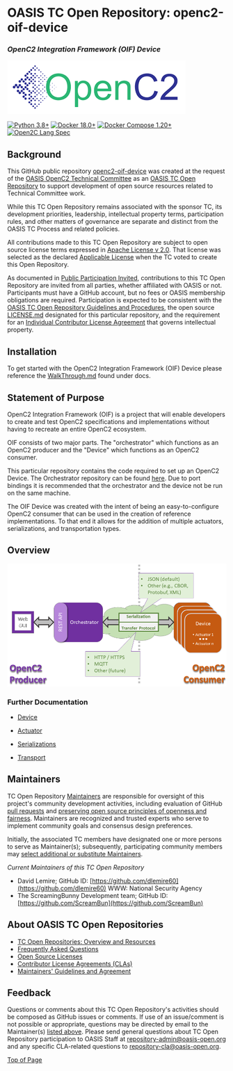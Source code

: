 # <a name="oasis-tc-open-repository:-openc2-oif-device"></a> OASIS TC Open Repository: openc2-oif-device
### <i>OpenC2 Integration Framework (OIF) Device</i>

<a href="https://openc2.org/" target="_blank">![OpenC2](https://github.com/ScreamBun/SB_Utils/blob/master/assets/images/openc2.png?raw=true)</a>

[![Python 3.8+](https://img.shields.io/badge/Python-3.8%2B-yellow)](https://www.python.org/downloads/release/python-3100/)
[![Docker 18.0+](https://img.shields.io/badge/Docker-18.0%2B-blue)](https://docs.docker.com/get-docker/)
[![Docker Compose 1.20+](https://img.shields.io/badge/Docker%20Compose-1.20%2B-blue)](https://docs.docker.com/compose/install/)
[![Open2C Lang Spec](https://img.shields.io/badge/Open2C%20Lang%20Spec-1.0-brightgreen)](https://github.com/dlemire60/openc2-oc2ls/releases/tag/v1.0-cs01)

## <a name="background"></a> Background

This GitHub public repository [openc2-oif-device](https://github.com/oasis-open/openc2-oif-device) was created at the request of the [OASIS OpenC2 Technical Committee](https://www.oasis-open.org/committees/openc2/) as an [OASIS TC Open Repository](https://www.oasis-open.org/resources/open-repositories/) to support development of open source resources related to Technical Committee work.

While this TC Open Repository remains associated with the sponsor TC, its development priorities, leadership, intellectual property terms, participation rules, and other matters of governance are separate and distinct from the OASIS TC Process and related policies.

All contributions made to this TC Open Repository are subject to open source license terms expressed in [Apache License v 2.0](https://www.oasis-open.org/sites/www.oasis-open.org/files/Apache-LICENSE-2.0.txt). That license was selected as the declared [Applicable License](https://www.oasis-open.org/resources/open-repositories/licenses) when the TC voted to create this Open Repository.

As documented in [Public Participation Invited](https://github.com/oasis-open/openc2-oif-device/blob/master/CONTRIBUTING.md#public-participation-invited), contributions to this TC Open Repository are invited from all parties, whether affiliated with OASIS or not. Participants must have a GitHub account, but no fees or OASIS membership obligations are required.  Participation is expected to be consistent with the [OASIS TC Open Repository Guidelines and Procedures](https://www.oasis-open.org/policies-guidelines/open-repositories), the open source [LICENSE.md](LICENSE.md) designated for this particular repository, and the requirement for an [Individual Contributor License Agreement](href="https://www.oasis-open.org/resources/open-repositories/cla/individual-cla) that governs intellectual property.

## <a name="installation"></a> Installation

To get started with the OpenC2 Integration Framework (OIF) Device please reference the [WalkThrough.md](docs/WalkThrough.md) found under docs.

## <a id="purposeStatement"></a> Statement of Purpose

OpenC2 Integration Framework (OIF) is a project that will enable developers to create and test OpenC2 specifications and implementations without having to recreate an entire OpenC2 ecosystem.

OIF consists of two major parts. The "orchestrator" which functions as an OpenC2 producer and the "Device" which functions as an OpenC2 consumer.

This particular repository contains the code required to set up an OpenC2 Device. The Orchestrator repository can be found [here](https://github.com/oasis-open/openc2-oif-orchestrator). Due to port bindings it is recommended that the orchestrator and the device not be run on the same machine.

The OIF Device was created with the intent of being an easy-to-configure OpenC2 consumer that can be used in the creation of reference implementations. To that end it allows for the addition of multiple actuators, serializations, and transportation types.

## <a name="overview"></a> Overview
![GUI snippet](docs/images/overview.png)

### Further Documentation

- <a name="device"></a> [Device](docs/Device.md)

- <a name="actuator"></a> [Actuator](docs/Actuator.md)

- <a name="serializations"></a> [Serializations](docs/Serializations.md)

- <a name="transport"></a> [Transport](docs/Transport.md)

## <a name="maintainers"></a> Maintainers

TC Open Repository [Maintainers](https://www.oasis-open.org/resources/open-repositories/maintainers-guide) are responsible for oversight of this project's community development activities, including evaluation of GitHub [pull requests](https://github.com/oasis-open/openc2-oif-orchestrator/blob/master/CONTRIBUTING.md#fork-and-pull-collaboration-model) and [preserving open source principles of openness and fairness](https://www.oasis-open.org/policies-guidelines/open-repositories#repositoryManagement). Maintainers are recognized and trusted experts who serve to implement community goals and consensus design preferences.

Initially, the associated TC members have designated one or more persons to serve as Maintainer(s); subsequently, participating community members may [select additional or substitute Maintainers](https://www.oasis-open.org/resources/open-repositories/maintainers-guide#additionalMaintainers).

*Current Maintainers of this TC Open Repository*

- David Lemire; GitHub ID: [https://github.com/dlemire60](https://github.com/dlemire60) WWW: National Security Agency
- The ScreamingBunny Development team; GitHub ID: [https://github.com/ScreamBun](https://github.com/ScreamBun)

## <a name="about-oasis-tc-open-repositories"></a> About OASIS TC Open Repositories

- [TC Open Repositories: Overview and Resources](https://www.oasis-open.org/resources/open-repositories)
- [Frequently Asked Questions](https://www.oasis-open.org/resources/open-repositories/faq)
- [Open Source Licenses](https://www.oasis-open.org/resources/open-repositories/licenses)
- [Contributor License Agreements (CLAs)](https://www.oasis-open.org/resources/open-repositories/cla)
- [Maintainers' Guidelines and Agreement](https://www.oasis-open.org/resources/open-repositories/maintainers-guide)

## <a id="feedback"></a>Feedback

Questions or comments about this TC Open Repository's activities should be composed as GitHub issues or comments. If use of an issue/comment is not possible or appropriate, questions may be directed by email to the Maintainer(s) <a href="#currentMaintainers">listed above</a>. Please send general questions about TC Open Repository participation to OASIS Staff at repository-admin@oasis-open.org and any specific CLA-related questions to repository-cla@oasis-open.org.


[Top of Page](#oasis-tc-open-repository:-openc2-oif-device)
